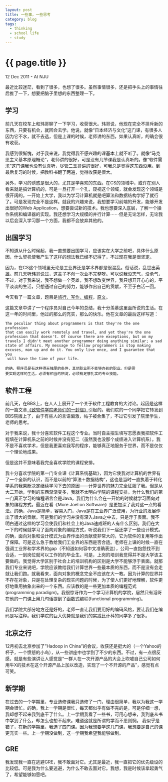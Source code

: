 ```yaml
---
layout: post
title: 一些事，一些思考
category: blog
tags:
  - thinking
  - school life
  - study
---
```


{{ page.title }}
================

<p class="meta">12 Dec 2011 - At NJU</p>

最近比较迷茫，看到了很多，也想了很多。虽然事情很多，还是把手头上的事情往后推了一下，想要把脑子里想的东西整理一下。

学习
----

前几天在校车上和玮哥聊了一下学习，收获很大。玮哥说，他现在完全不排斥新的东西，只要有机会，就回会去学。他说，就像“日本经济与文化”这门课，有很多人因为它不水，就不去选，但是上课的时候，老师讲的东西，如果认真听，的确会很有收获。

我感到很惭愧，对于我来说，我觉得我不感兴趣的课基本上就不听了。就像“马克思主义基本原理概论”，老师讲的很好，可是没有几节课我是认真听的。像“软件需求”这门课我也没有认真听，尽管二玉哥讲的很好，可我总是觉得这东西没用。到最后复习的时候，把教科书翻了两遍，觉得收获是很大。

另外，学习的诱惑是很大的，尤其是学喜欢的东西。在CS的领域中，或许在别人看来就是搞计算机的，可是一旦打开一个孔，窥视这个领域，就会发现这个领域是很开阔的。一开始上大学，我以为学习计算机就是吧算法和数据结构学好了就行了。可是发现完全不是这样。就我的兴趣来说，我想要学习前端的开发，能够开发出很好的Web Application，想要尝试新的技术。我也想要深入底层，了解一个操作系统和编译器的实现。我还想学习大规模的并行计算⋯⋯但是无论怎样，无论我以后会深入学习那一个方面，我都不会放弃其他的。

出国学习
--------

不知道从什么时候起，我一直想要出国学习，应该实在大学之前吧，具体什么原因，什么契机使我产生了这样的想法我已经不记得了，不过现在我是很坚定。

因为，在CS这个领域里无论是工业界还是学术界都是很混乱。俗话说，乱世出英雄。前几天听玮哥说过，这辈子不创一次业不完整呀。可以说我没志气，没勇气，不过，对于我来说，我不想做一个英雄，我不想改变世界，我只想开开心心的，平平淡淡的生活，只想通过自己的努力，能够作出自己的贡献，不至于白活一回。

今天看了一篇文章，题目是[旅行，写作，编程](http://www.aqee.net/traveling-writing-programming/)，[原文](http://alexmaccaw.co.uk/posts/traveling_writing_programming)。

这篇文章中讲了一个程序员对自己今年的总结，我十分羡慕这里面所说的生活。在这一年的时间里，他过的那么的充实，那么的快乐。他在文章的最后这样写道：

    The peculiar thing about programmers is that they're the one profession
    that can easily work remotely and travel, and yet they're the one 
    profession that doesn't. Of course there are exceptions, but on my 
    travels I didn't meet another programmer doing anything similar; a sad 
    state of affairs. My message to fellow programmers is stop making 
    excuses, man up and do it. You only live once, and I guarantee that you
     will have the time of your life.

    的确，程序员是有这样得天独厚的条件，其他职业所不能够办到的职业。但是需
    要实现这样的生活，必须有相当的积淀，必须有足够扎实的专业技能。


软件工程
--------

前几天，在BBS上，在人人上展开了一个关于软件工程教育的大讨论。起因是这样的一篇文章[《致软件学院老师们的一封信》](http://blog.sina.com.cn/s/blog_4dff87120100vvwn.html)引起的。我们院的一个同学把它转发到BBS院版上了，由于有些人的言语偏激，帖子被合集了，不过它引发了院里学生，老师的思考。

对于我来说，我十分喜欢软件工程这个专业。当时自主招生填写志愿表我把软件工程填在计算机系之前的时候并没有犯二（虽然我也没那个成绩进入计算机系）。我不是不喜欢学术，但是我更喜欢我写的程序，能够真正地服务于世界，而不是仅仅一个理论地成果。

但是这并不意味着我完全喜欢学院的课程安排。

我十分喜欢学院的第一门专业课《计算系统基础》，因为它使我对计算机的世界有了一个全新的认识，而不是以前的“算法＋数据结构”，这也是当时一直执着于转化学系的我果断决定继续学习下去的原因——计算世界的魅力完全征服了我。但是从大二开始，学到的东西渐渐变多，我就不太明白学院的课程安排。为什么我们的第一门真正学习的编程语言会是Java，我们为什么会在一开始的时候就学习面向对象的编程方式。最近在看《More Joel on Software》是更加深了我对这一点的看法。的确，Java是简单，容易入门，Java是在工业界广泛使用，为行业的发展作出了很大的贡献。可是我们的学习并没有深入Java之中去，只是浮于表面。我不明白通过这样的学习会使我们和社会上的Java速成班的人有什么区别。我们在大一下的时候就学习了面向对象的编程方式，听说我们下一届还学了一些设计模式。的确，面向对象和设计模式为业界作出的贡献使非常大的，它为软件的复用等作出了保障。可是这么急于教给我们工业界的东西是否合适。老师在上课的时候一直在强调工业界和学术界的gap（不知道如何容中文准确表达），公司一直抱怨找不到合适，一到岗位就可以工作的的毕业生。可是，上岗的培训我觉得并不是大学该主要做的。我觉得大学区别于社会上的培训机构的区别是大学不能够浮于表面。就那我们专业来说吧，学院应该教给我们计算世界一些最本质的东西，而不是没有会走就让我们跑。就我看来，面向对象的概念完全不应该在大一教。因为计算的世界并不存在对象，只是在处理复杂的现实问题的时候，为了使人们更好地理解，软件更好地重用抽象出来的一个东西。应该教的是一些更加本质的编程范式(programming paradigm)。我很惊讶作为一个学习计算机的学院，居然只有滔哥在他的一门课上用几句话提到了函数式编程(functional programming)。

我们学院大部分地方还是好的，老师一直让我们要用好的编码风格，要让我们在编码是写注释。我们学院的巨大优势就是我们的实践比计科的同学多了很多。

北京之行
--------

12月初去北京参加了”Hadoop in China”的会议，收获还是挺大的（一个Yahoo的杯子，一个愤怒的小鸟），从一些讲座中也学到了不少的东西。不过，有一点很反感，就是有些演讲让人感觉是“一群人在一次开源产品的大会上吹嘘自己公司如何用牛X的技术在这个开源产品上加以改造，实现了一个不开源的产品”，感觉有点可笑。

新学期
------

在过去的一个学期里，专业选修课我只选修了一门，理由很简单，我以为我这一学期会很忙。的确，我上一学期是很忙，每天都似乎有做不完的是，可是仔细一想，我却想不起来我到底干了什么。上一学期我看了一些书，可用心想来，我到底从书中学到了什么，却怎么也想不起来。难道这就是所谓的学而不思则惘。
我似乎是错了，在新的学期里，我选了四门课。因为我想要学这几门课，我想要是自己的课更充实一些。上一学期没做到，这一学期我希望我能够做到。

GRE
---

我发现我一直在逃避GRE，我不敢面对它。尤其是最近，我一直把它的优先级设的比较低。可是我为什么要逃避，为什么不敢去面对它。我想，我是时候该拿起勇气了，希望能够如愿吧。

